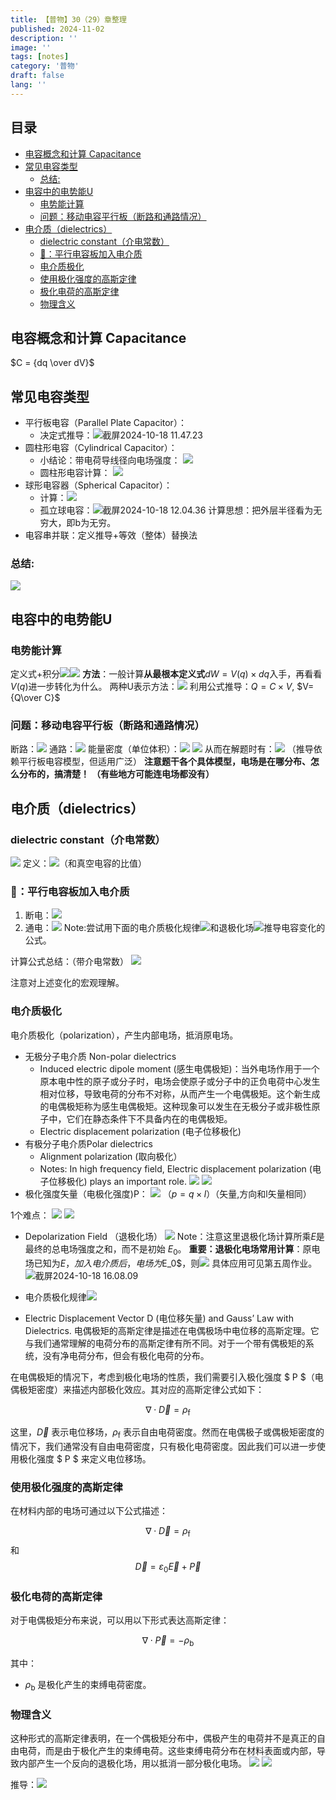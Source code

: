 ```yaml
---
title: 【普物】30（29）章整理
published: 2024-11-02
description: ''
image: ''
tags: [notes]
category: '普物'
draft: false 
lang: ''
---
```

## 目录
- [电容概念和计算 Capacitance](#%E7%94%B5%E5%AE%B9%E6%A6%82%E5%BF%B5%E5%92%8C%E8%AE%A1%E7%AE%97-capacitance)
- [常见电容类型](#%E5%B8%B8%E8%A7%81%E7%94%B5%E5%AE%B9%E7%B1%BB%E5%9E%8B)
  * [总结:](#%E6%80%BB%E7%BB%93)
- [电容中的电势能U](#%E7%94%B5%E5%AE%B9%E4%B8%AD%E7%9A%84%E7%94%B5%E5%8A%BF%E8%83%BDu)
  * [电势能计算](#%E7%94%B5%E5%8A%BF%E8%83%BD%E8%AE%A1%E7%AE%97)
  * [问题：移动电容平行板（断路和通路情况）](#%E9%97%AE%E9%A2%98%E7%A7%BB%E5%8A%A8%E7%94%B5%E5%AE%B9%E5%B9%B3%E8%A1%8C%E6%9D%BF%E6%96%AD%E8%B7%AF%E5%92%8C%E9%80%9A%E8%B7%AF%E6%83%85%E5%86%B5)
- [电介质（dielectrics）](#%E7%94%B5%E4%BB%8B%E8%B4%A8dielectrics)
  * [dielectric constant（介电常数）](#dielectric-constant%E4%BB%8B%E7%94%B5%E5%B8%B8%E6%95%B0)
  * [🌰：平行电容板加入电介质](#%F0%9F%8C%B0%E5%B9%B3%E8%A1%8C%E7%94%B5%E5%AE%B9%E6%9D%BF%E5%8A%A0%E5%85%A5%E7%94%B5%E4%BB%8B%E8%B4%A8)
  * [电介质极化](#%E7%94%B5%E4%BB%8B%E8%B4%A8%E6%9E%81%E5%8C%96)
  * [使用极化强度的高斯定律](#%E4%BD%BF%E7%94%A8%E6%9E%81%E5%8C%96%E5%BC%BA%E5%BA%A6%E7%9A%84%E9%AB%98%E6%96%AF%E5%AE%9A%E5%BE%8B)
  * [极化电荷的高斯定律](#%E6%9E%81%E5%8C%96%E7%94%B5%E8%8D%B7%E7%9A%84%E9%AB%98%E6%96%AF%E5%AE%9A%E5%BE%8B)
  * [物理含义](#%E7%89%A9%E7%90%86%E5%90%AB%E4%B9%89)

## 电容概念和计算 Capacitance
$C = {dq \over dV}$
## 常见电容类型
* 平行板电容（Parallel Plate Capacitor）：
    * 决定式推导：![截屏2024-10-18 11.47.23](/media/17292228195319/%E6%88%AA%E5%B1%8F2024-10-18%2011.47.23.png)
* 圆柱形电容（Cylindrical Capacitor）：
    * 小结论：带电荷导线径向电场强度：
        ![](/media/17292228195319/17292238622260.png)
    * 圆柱形电容计算：
    ![](/media/17292228195319/17292240849491.png)
* 球形电容器（Spherical Capacitor）：
    * 计算：![](/media/17292228195319/17292241522862.png)
    * 孤立球电容：![截屏2024-10-18 12.04.36](/media/17292228195319/%E6%88%AA%E5%B1%8F2024-10-18%2012.04.36.png)
    计算思想：把外层半径看为无穷大，即b为无穷。
* 电容串并联：定义推导+等效（整体）替换法
### 总结:
![](/media/17292228195319/17292286412327.png)

## 电容中的电势能U
### 电势能计算
定义式+积分![](/media/17292228195319/17292297516363.png)![](/media/17292228195319/17292297625310.png)
**方法**：一般计算**从最根本定义式**$dW = V(q)\times dq$入手，再看看$V(q)$进一步转化为什么。
两种U表示方法：![](/media/17292228195319/17292299255783.png)
    利用公式推导：$Q = C\times V$, $V={Q\over C}$

### 问题：移动电容平行板（断路和通路情况）

断路：![](/media/17292228195319/17292300684270.png)
通路：![](/media/17292228195319/17292301071321.png)
能量密度（单位体积）：![](/media/17292228195319/17292304149075.png)
![](/media/17292228195319/17292305015775.png)
从而在解题时有：![](/media/17292228195319/17292305823136.png)
（推导依赖平行板电容模型，但适用广泛）
**注意题干各个具体模型，电场是在哪分布、怎么分布的，搞清楚！**
**（有些地方可能连电场都没有）**

## 电介质（dielectrics）
### dielectric constant（介电常数）
![](/media/17292228195319/17292313075985.png)
定义：![](/media/17292228195319/17292313891221.png)（和真空电容的比值）

### 🌰：平行电容板加入电介质
1. 断电：![](/media/17292228195319/17292315391377.png)
2. 通电：![](/media/17292228195319/17292316119247.png)
Note:尝试用下面的电介质极化规律![](/media/17292228195319/17292349188839.png)和退极化场![](/media/17292228195319/17292337590797.png)推导电容变化的公式。

计算公式总结：（带介电常数）
![](/media/17292228195319/17292316568786.png)

注意对上述变化的宏观理解。
### 电介质极化
电介质极化（polarization），产生内部电场，抵消原电场。
* 无极分子电介质 Non-polar dielectrics
    * Induced electric dipole moment (感生电偶极矩)：当外电场作用于一个原本电中性的原子或分子时，电场会使原子或分子中的正负电荷中心发生相对位移，导致电荷的分布不对称，从而产生一个电偶极矩。这个新生成的电偶极矩称为感生电偶极矩。这种现象可以发生在无极分子或非极性原子中，它们在静态条件下不具备内在的电偶极矩。
    * Electric displacement polarization (电子位移极化)
* 有极分子电介质Polar dielectrics
    * Alignment polarization (取向极化）
    * Notes: In high frequency field, Electric displacement polarization (电子位移极化) plays an important role. 
![](/media/17291428769621/3.png)
![](/media/17292228195319/17292322898693.png)
* 极化强度矢量（电极化强度)P：
  ![](/media/17292228195319/17292325553434.png)
（$p = q\times l$）（矢量,方向和l矢量相同）

1个难点：
![](/media/17292228195319/17292336621184.png)
![](/media/17292228195319/17292336906956.png)

* Depolarization Field （退极化场）
![](/media/17292228195319/17292337590797.png)
Note：注意这里退极化场计算所乘$E$是最终的总电场强度之和，而不是初始 $E_0$。
**重要：退极化电场常用计算**：原电场已知为$E，加入电介质后，电场为$E_0$，则![](/img/physics/1.png)
具体应用可见第五周作业。
![截屏2024-10-18 16.08.09](/media/17292228195319/%E6%88%AA%E5%B1%8F2024-10-18%2016.08.09.png)


* 电介质极化规律![](/media/17292228195319/17292349188839.png)

* Electric Displacement Vector D (电位移矢量) and Gauss’ Law with Dielectrics.
电偶极矩的高斯定律是描述在电偶极场中电位移的高斯定理。它与我们通常理解的电荷分布的高斯定律有所不同。对于一个带有偶极矩的系统，没有净电荷分布，但会有极化电荷的分布。

在电偶极矩的情况下，考虑到极化电场的性质，我们需要引入极化强度 $ P $（电偶极矩密度）来描述内部极化效应。其对应的高斯定律公式如下：

$$
\nabla \cdot \vec{D} = \rho_{\text{f}}
$$

这里，$\vec{D}$ 表示电位移场，$\rho_{\text{f}}$ 表示自由电荷密度。然而在电偶极子或偶极矩密度的情况下，我们通常没有自由电荷密度，只有极化电荷密度。因此我们可以进一步使用极化强度 $ P $ 来定义电位移场。

### 使用极化强度的高斯定律

在材料内部的电场可通过以下公式描述：

$$
\nabla \cdot \vec{D} = \rho_{\text{f}}
$$
和
$$
\vec{D} = \varepsilon_0 \vec{E} + \vec{P}
$$

### 极化电荷的高斯定律

对于电偶极矩分布来说，可以用以下形式表达高斯定律：

$$
\nabla \cdot \vec{P} = -\rho_{\text{b}}
$$

其中：
- $\rho_{\text{b}}$ 是极化产生的束缚电荷密度。
  
### 物理含义

这种形式的高斯定律表明，在一个偶极矩分布中，偶极产生的电荷并不是真正的自由电荷，而是由于极化产生的束缚电荷。这些束缚电荷分布在材料表面或内部，导致内部产生一个反向的退极化场，用以抵消一部分极化电场。
![](/media/17292228195319/17292351075661.png)
![](/media/17292228195319/17292352945659.png)

推导：![](/media/17292228195319/17292360680028.png)
